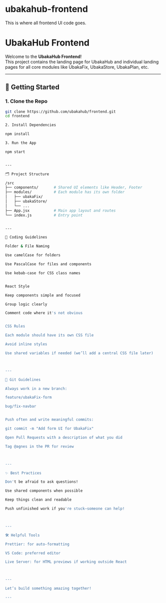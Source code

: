 # ubakahub-frontend
This is where all frontend UI code goes.

# UbakaHub Frontend

Welcome to the **UbakaHub Frontend**!  
This project contains the landing page for UbakaHub and individual landing pages for all core modules like UbakaFix, UbakaStore, UbakaPlan, etc.

---

## 🚀 Getting Started

### 1. Clone the Repo

```bash
git clone https://github.com/ubakahub/frontend.git
cd frontend

2. Install Dependencies

npm install

3. Run the App

npm start


---

🗂️ Project Structure

/src
├── components/       # Shared UI elements like Header, Footer
├── modules/          # Each module has its own folder
│   ├── ubakaFix/
│   ├── ubakaStore/
│   └── ...
├── App.jsx           # Main app layout and routes
└── index.js          # Entry point


---

🧠 Coding Guidelines

Folder & File Naming

Use camelCase for folders

Use PascalCase for files and components

Use kebab-case for CSS class names


React Style

Keep components simple and focused

Group logic clearly

Comment code where it's not obvious


CSS Rules

Each module should have its own CSS file

Avoid inline styles

Use shared variables if needed (we’ll add a central CSS file later)



---

🌿 Git Guidelines

Always work in a new branch:

feature/ubakaFix-form

bug/fix-navbar


Push often and write meaningful commits:

git commit -m "Add form UI for UbakaFix"

Open Pull Requests with a description of what you did

Tag @agnes in the PR for review



---

✨ Best Practices

Don't be afraid to ask questions!

Use shared components when possible

Keep things clean and readable

Push unfinished work if you're stuck—someone can help!



---

🛠 Helpful Tools

Prettier: for auto-formatting

VS Code: preferred editor

Live Server: for HTML previews if working outside React



---

Let’s build something amazing together!

---